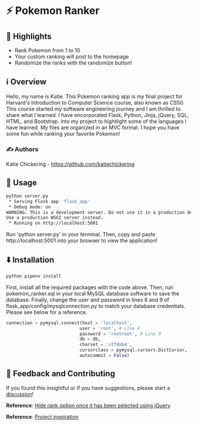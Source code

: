 # ⚡ Pokemon Ranker


## 🌟 Highlights

- Rank Pokemon from 1 to 10
- Your custom ranking will post to the homepage
- Randomize the ranks with the randomize button!


## ℹ️ Overview

Hello, my name is Katie. This Pokemon ranking app is my final project for Harvard's Introduction to Computer Science course, also known as CS50. This course started my software engineering journey and I am thrilled to share what I learned. I have encorporated Flask, Python, Jinja, jQuery, SQL, HTML, and Bootstrap. into my project to hightlight some of the languages I have learned. My files are organized in an MVC format. I hope you have some fun while ranking your favorite Pokemon!


### ✍️ Authors

Katie Chickering - https://github.com/katiechickering


## 🚀 Usage

```bash
python server.py
 * Serving Flask app 'flask_app'
 * Debug mode: on
WARNING: This is a development server. Do not use it in a production deployment.
Use a production WSGI server instead.
 * Running on http://localhost:5001
```
Run 'python server.py' in your terminal. Then, copy and paste http://localhost:5001 into your browser to view the application!


## ⬇️ Installation

```bash
python pipenv install
```
First, install all the required packages with the code above. Then, run pokemon_ranker.sql in your local MySQL database software to save the database. Finally, change the user and password in lines 8 and 9 of flask_app/config/mysqlconnection.py to match your database credentials. Please see below for a reference.

```py
connection = pymysql.connect(host = 'localhost',
                            user = 'root', # Line 8
                            password = 'rootroot', # Line 9
                            db = db,
                            charset = 'utf8mb4',
                            cursorclass = pymysql.cursors.DictCursor,
                            autocommit = False)
```


## 💭 Feedback and Contributing

If you found this insightful or if you have suggestions, please start a [discussion](https://github.com/katiechickering/pokemon-ranker/discussions/1)!

**Reference**: [Hide rank option once it has been selected using jQuery](https://stackoverflow.com/questions/26137309/remove-selected-option-from-another-select-box)

**Reference**: [Project inspiration](https://cajunavenger.github.io/)